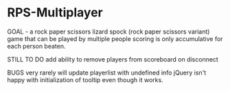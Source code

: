 # RPS-Multiplayer

GOAL - a rock paper scissors lizard spock (rock paper scissors variant) game that can be played by multiple people
	scoring is only accumulative for each person beaten.





STILL TO DO
	add ability to remove players from scoreboard on disconnect


BUGS
very rarely will update playerlist with undefined info
jQuery isn't happy with initialization of tooltip even though it works.